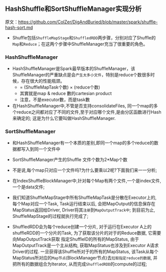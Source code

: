 ## HashShuffle和SortShuffleManager实现分析

原文：https://github.com/ColZer/DigAndBuried/blob/master/spark/shuffle-hash-sort.md

- Shuffle包括`ShuffleMapStage`和`ShuffledRDD`两步骤，分别对应了Shuffle的`Map`和`Reduce`；在这两个步骤中ShuffleManager充当了很重要的角色。


### HashShuffleManager
- HashShuffleManager是Spark最早版本的ShuffleManager，该ShuffleManager的严重缺点是会`产生太多小文件`，特别是reduce个数很多时候，存在很大的性能瓶颈。
    - = (ShuffleMapTask个数) × (reduce个数)
    - 其實就是map & reduce 數的cartesian product
    - 注意，不是executor數，而是task數
- 在HashShuffleManager中,不管是否支持consolidateFiles, 同一个map的多个reduce之间都对应了不同的文件,至于对应哪个文件,是由分区函数进行Hash来确定的; 这是为什么它要叫做HashShuffleManager.


### SortShuffleManager
- 和HashShuffleManager有一个本质的差别,即同一个map的多个reduce的数据都写入到同一个文件中
- SortShuffleManager产生的Shuffle 文件个数为2*Map个数
- 不是说,每个map只对应一个文件吗?为什么要乘以2呢?下面我们来一一分析;
- 在IndexShuffleBlockManager中,针对每个Map有两个文件,一个是index文件,一个是data文件;

- 我们知道ShuffleMapStage中所有ShuffleMapTask是分散在Executor上的, 每个Map对应一个Task, Task运行结束以后, 会把MapOutput的信息保存在MapStatus返回给Driver, Driver将其`注册`到`MapOutputTrack中`; 到目前为止, ShuffleMapStage的过程就执行完成了;
- ShuffledRDD会为每个reduce创建一个分片, 对于运行在Executor A上的shuffleRDD的一个分片的Task, 为了获取该分片的对于的Reduce数据, 它需要向MapOutputTrack获取 指定ShuffleID的所有的MapStatus, 由于MapOutputTrack是一个主从结构, 获取MapStatus也涉及到Executor A请求Driver的过程. 一旦获得该Shuffle所对于的所有的MapStatus, 该Task从每个MapStatus所对应的`Map节点`(BlockManager节点)去`拉取指定reduce的数据`, 并把所有的数据组合为Iterator, 从而完成`ShuffledRDD`的compute的过程;